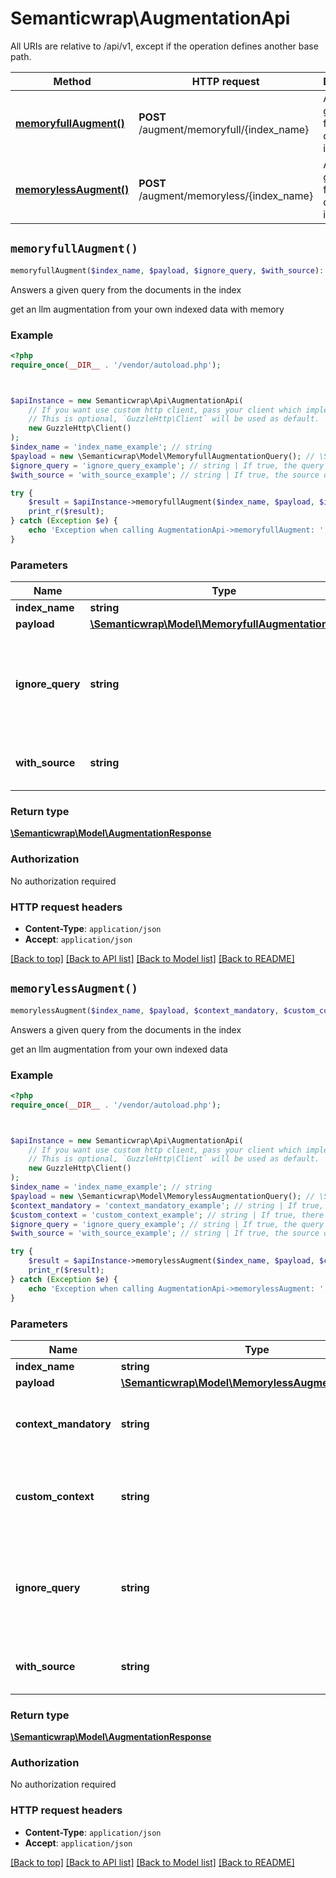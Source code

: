 # Semanticwrap\AugmentationApi

All URIs are relative to /api/v1, except if the operation defines another base path.

| Method | HTTP request | Description |
| ------------- | ------------- | ------------- |
| [**memoryfullAugment()**](AugmentationApi.md#memoryfullAugment) | **POST** /augment/memoryfull/{index_name} | Answers a given query from the documents in the index |
| [**memorylessAugment()**](AugmentationApi.md#memorylessAugment) | **POST** /augment/memoryless/{index_name} | Answers a given query from the documents in the index |


## `memoryfullAugment()`

```php
memoryfullAugment($index_name, $payload, $ignore_query, $with_source): \Semanticwrap\Model\AugmentationResponse
```

Answers a given query from the documents in the index

get an llm augmentation from your own indexed data with memory

### Example

```php
<?php
require_once(__DIR__ . '/vendor/autoload.php');



$apiInstance = new Semanticwrap\Api\AugmentationApi(
    // If you want use custom http client, pass your client which implements `GuzzleHttp\ClientInterface`.
    // This is optional, `GuzzleHttp\Client` will be used as default.
    new GuzzleHttp\Client()
);
$index_name = 'index_name_example'; // string
$payload = new \Semanticwrap\Model\MemoryfullAugmentationQuery(); // \Semanticwrap\Model\MemoryfullAugmentationQuery
$ignore_query = 'ignore_query_example'; // string | If true, the query is ignored and instead only the elasticsearch filter is applied
$with_source = 'with_source_example'; // string | If true, the source of the answer is returned

try {
    $result = $apiInstance->memoryfullAugment($index_name, $payload, $ignore_query, $with_source);
    print_r($result);
} catch (Exception $e) {
    echo 'Exception when calling AugmentationApi->memoryfullAugment: ', $e->getMessage(), PHP_EOL;
}
```

### Parameters

| Name | Type | Description  | Notes |
| ------------- | ------------- | ------------- | ------------- |
| **index_name** | **string**|  | |
| **payload** | [**\Semanticwrap\Model\MemoryfullAugmentationQuery**](../Model/MemoryfullAugmentationQuery.md)|  | |
| **ignore_query** | **string**| If true, the query is ignored and instead only the elasticsearch filter is applied | [optional] |
| **with_source** | **string**| If true, the source of the answer is returned | [optional] |

### Return type

[**\Semanticwrap\Model\AugmentationResponse**](../Model/AugmentationResponse.md)

### Authorization

No authorization required

### HTTP request headers

- **Content-Type**: `application/json`
- **Accept**: `application/json`

[[Back to top]](#) [[Back to API list]](../../README.md#endpoints)
[[Back to Model list]](../../README.md#models)
[[Back to README]](../../README.md)

## `memorylessAugment()`

```php
memorylessAugment($index_name, $payload, $context_mandatory, $custom_context, $ignore_query, $with_source): \Semanticwrap\Model\AugmentationResponse
```

Answers a given query from the documents in the index

get an llm augmentation from your own indexed data

### Example

```php
<?php
require_once(__DIR__ . '/vendor/autoload.php');



$apiInstance = new Semanticwrap\Api\AugmentationApi(
    // If you want use custom http client, pass your client which implements `GuzzleHttp\ClientInterface`.
    // This is optional, `GuzzleHttp\Client` will be used as default.
    new GuzzleHttp\Client()
);
$index_name = 'index_name_example'; // string
$payload = new \Semanticwrap\Model\MemorylessAugmentationQuery(); // \Semanticwrap\Model\MemorylessAugmentationQuery
$context_mandatory = 'context_mandatory_example'; // string | If true, the context is mandatory for the client to set
$custom_context = 'custom_context_example'; // string | If true, there will be user-defined custom documents fed to llm
$ignore_query = 'ignore_query_example'; // string | If true, the query is ignored and instead only the elasticsearch filter is applied
$with_source = 'with_source_example'; // string | If true, the source of the answer is returned

try {
    $result = $apiInstance->memorylessAugment($index_name, $payload, $context_mandatory, $custom_context, $ignore_query, $with_source);
    print_r($result);
} catch (Exception $e) {
    echo 'Exception when calling AugmentationApi->memorylessAugment: ', $e->getMessage(), PHP_EOL;
}
```

### Parameters

| Name | Type | Description  | Notes |
| ------------- | ------------- | ------------- | ------------- |
| **index_name** | **string**|  | |
| **payload** | [**\Semanticwrap\Model\MemorylessAugmentationQuery**](../Model/MemorylessAugmentationQuery.md)|  | |
| **context_mandatory** | **string**| If true, the context is mandatory for the client to set | [optional] |
| **custom_context** | **string**| If true, there will be user-defined custom documents fed to llm | [optional] |
| **ignore_query** | **string**| If true, the query is ignored and instead only the elasticsearch filter is applied | [optional] |
| **with_source** | **string**| If true, the source of the answer is returned | [optional] |

### Return type

[**\Semanticwrap\Model\AugmentationResponse**](../Model/AugmentationResponse.md)

### Authorization

No authorization required

### HTTP request headers

- **Content-Type**: `application/json`
- **Accept**: `application/json`

[[Back to top]](#) [[Back to API list]](../../README.md#endpoints)
[[Back to Model list]](../../README.md#models)
[[Back to README]](../../README.md)
